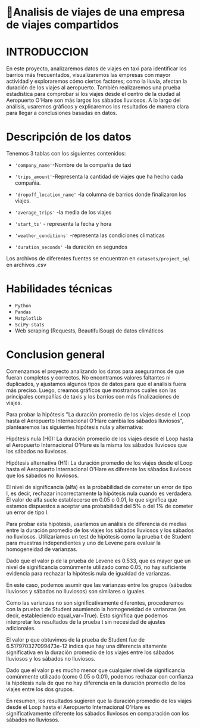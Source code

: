 # 📌Analisis de viajes de una empresa de viajes compartidos

# INTRODUCCION
En este proyecto, analizaremos datos de viajes en taxi para identificar los barrios más frecuentados, visualizaremos las empresas con mayor actividad y exploraremos cómo ciertos factores; como la lluvia, afectan la duración de los viajes al aeropuerto. También realizaremos una prueba estadística para comprobar si los viajes desde el centro de la ciudad al Aeropuerto O'Hare son más largos los sábados lluviosos. A lo largo del análisis, usaremos gráficos y explicaremos los resultados de manera clara para llegar a conclusiones basadas en datos.
# Descripción de los datos
Tenemos 3 tablas con los siguientes contenidos:
-  `'company_name'`-Nombre de la compañia de taxi
-  `'trips_amount'`-Representa la cantidad de viajes que ha hecho cada compañia.
  
-  `'dropoff_location_name'` -la columna de barrios donde finalizaron los viajes. 
-  `'average_trips'` -la media de los viajes
   
-  `'start_ts'` - representa la fecha y hora
-  `'weather_conditions'` -representa las condiciones climaticas
-  `'duration_seconds'`  -la duración en segundos
  
  
Los archivos de diferentes fuentes se encuentran en `datasets/project_sql` en archivos .csv
# Habilidades técnicas
- `Python`
-	`Pandas`
-	`Matplotlib`
-	`SciPy-stats`
-	Web scraping (Requests, BeautifulSoup) de datos climáticos
# Conclusion general
Comenzamos el proyecto analizando los datos para asegurarnos de que fueran completos y correctos. No encontramos valores faltantes ni duplicados, y ajustamos algunos tipos de datos para que el análisis fuera más preciso. Luego, creamos gráficos que mostramos cuáles son las principales compañías de taxis y los barrios con más finalizaciones de viajes.

Para probar la hipótesis "La duración promedio de los viajes desde el Loop hasta el Aeropuerto Internacional O'Hare cambia los sábados lluviosos", plantearemos las siguientes hipótesis nula y alternativa:

Hipótesis nula (H0): La duración promedio de los viajes desde el Loop hasta el Aeropuerto Internacional O'Hare es la misma los sábados lluviosos que los sábados no lluviosos.

Hipótesis alternativa (H1): La duración promedio de los viajes desde el Loop hasta el Aeropuerto Internacional O'Hare es diferente los sábados lluviosos que los sábados no lluviosos.

El nivel de significancia (alfa) es la probabilidad de cometer un error de tipo I, es decir, rechazar incorrectamente la hipótesis nula cuando es verdadera. El valor de alfa suele establecerse en 0.05 o 0.01, lo que significa que estamos dispuestos a aceptar una probabilidad del 5% o del 1% de cometer un error de tipo I.

Para probar esta hipótesis, usaríamos un análisis de diferencia de medias entre la duración promedio de los viajes los sábados lluviosos y los sábados no lluviosos. Utilizaríamos un test de hipótesis como la prueba t de Student para muestras independientes y uno de Levene para evaluar la homogeneidad de varianzas.

Dado que el valor p de la prueba de Levene es 0.533, que es mayor que un nivel de significancia comúnmente utilizado como 0.05, no hay suficiente evidencia para rechazar la hipótesis nula de igualdad de varianzas.

En este caso, podemos asumir que las varianzas entre los grupos (sábados lluviosos y sábados no lluviosos) son similares o iguales.

Como las varianzas no son significativamente diferentes, procederemos con la prueba t de Student asumiendo la homogeneidad de varianzas (es decir, estableciendo equal_var=True). Esto significa que podemos interpretar los resultados de la prueba t sin necesidad de ajustes adicionales.

El valor p que obtuvimos de la prueba de Student fue de 6.517970327099473e-12 indica que hay una diferencia altamente significativa en la duración promedio de los viajes entre los sábados lluviosos y los sábados no lluviosos.

Dado que el valor p es mucho menor que cualquier nivel de significancia comúnmente utilizado (como 0.05 o 0.01), podemos rechazar con confianza la hipótesis nula de que no hay diferencia en la duración promedio de los viajes entre los dos grupos.

En resumen, los resultados sugieren que la duración promedio de los viajes desde el Loop hasta el Aeropuerto Internacional O'Hare es significativamente diferente los sábados lluviosos en comparación con los sábados no lluviosos.



